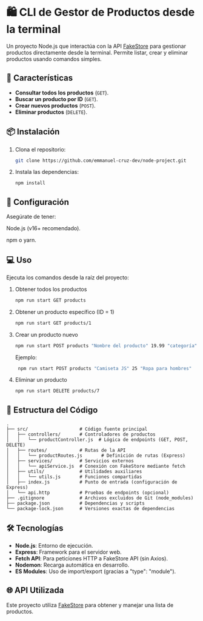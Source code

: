 # 🛍️ CLI de Gestor de Productos desde la terminal

Un proyecto Node.js que interactúa con la API [FakeStore](https://fakestoreapi.com) para gestionar productos directamente desde la terminal. Permite listar, crear y eliminar productos usando comandos simples.

## 🚀 Características
- **Consultar todos los productos** (`GET`).
- **Buscar un producto por ID** (`GET`).
- **Crear nuevos productos** (`POST`).
- **Eliminar productos** (`DELETE`).

## 📦 Instalación
1. Clona el repositorio:
   ```bash
   git clone https://github.com/emmanuel-cruz-dev/node-project.git

2. Instala las dependencias:
   ```bash
   npm install

## 🔧 Configuración
Asegúrate de tener:

Node.js (v16+ recomendado).

npm o yarn.

## 💻 Uso
Ejecuta los comandos desde la raíz del proyecto:

1. Obtener todos los productos
   ```bash
   npm run start GET products

2. Obtener un producto específico (ID = 1)
   ```bash
   npm run start GET products/1
   
3. Crear un producto nuevo
   ```bash
   npm run start POST products "Nombre del producto" 19.99 "categoría"
   ```

   Ejemplo:
     ```bash
      npm run start POST products "Camiseta JS" 25 "Ropa para hombres"
     ```

4. Eliminar un producto
   ```bash
   npm run start DELETE products/7

## 📝 Estructura del Código
```
.
├── src/                   # Código fuente principal
│   ├── controllers/       # Controladores de productos
│   │   └── productController.js  # Lógica de endpoints (GET, POST, DELETE)
│   ├── routes/            # Rutas de la API
│   │   └── productRoutes.js       # Definición de rutas (Express)
│   ├── services/          # Servicios externos
│   │   └── apiService.js  # Conexión con FakeStore mediante fetch
│   ├── utils/             # Utilidades auxiliares
│   │   └── utils.js       # Funciones compartidas
│   ├── index.js           # Punto de entrada (configuración de Express)
│   └── api.http           # Pruebas de endpoints (opcional)
├── .gitignore             # Archivos excluidos de Git (node_modules)
├── package.json           # Dependencias y scripts
└── package-lock.json      # Versiones exactas de dependencias
```

## 🛠️ Tecnologías
- **Node.js**: Entorno de ejecución.  
- **Express**: Framework para el servidor web.  
- **Fetch API**: Para peticiones HTTP a FakeStore API (sin Axios).  
- **Nodemon**: Recarga automática en desarrollo.  
- **ES Modules**: Uso de import/export (gracias a "type": "module").

## 🌐 API Utilizada
Este proyecto utiliza [FakeStore](https://fakestoreapi.com) para obtener y manejar una lista de productos.
